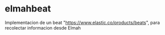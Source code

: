 # elmahbeat
Implementacion de un beat "https://www.elastic.co/products/beats", para recolectar informacion desde Elmah
